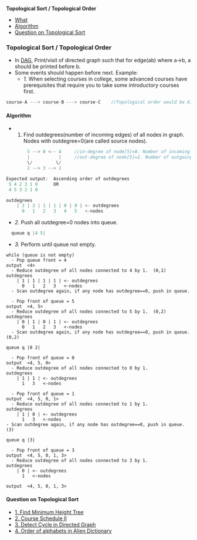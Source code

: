 **Topological Sort / Topological Order**
- [What](#w)
- [Algorithm](#algo)
- [Question on Topological Sort](#q)

### Topological Sort / Topological Order
- In [DAG](DS_Questions/Data_Structures/Graphs/README.md#dag), Print/visit of directed graph such that for edge(ab) where a->b, a should be printed before b.
- Some events should happen before next. Example:
  - _1._ When selecting courses in college, some advanced courses have prerequisites that require you to take some introductory courses first.
```c
course-A ---> course-B ---> course-C	//Topological order would be A,B,C. ie to reach C, course-A should be completed
```

<a name=algo></a>
#### Algorithm
- 1. Find outdegrees(number of incoming edges) of all nodes in graph. Nodes with outdegree=0(are called source nodes).
```c
        5 --> 0 <-- 4     //in-degree of node[5]=0. Number of incoming edges
        |           |     //out-degree of node[5]=2. Number of outgoing edges
        \/         \/
        2 --> 3 --> 1

Expected output:  Ascending order of outdegrees
 5 4 2 3 1 0      OR
 4 5 3 2 1 0

outdegrees
    | 2 | 2 | 1 | 1 | 0 | 0 | <- outdegrees
      0   1   2   3   4   5   <-nodes
```
- _2._ Push all outdegree=0 nodes into queue.
```c
  queue q |4 5|
```
- _3._ Perform until queue not empty.
```
while (queue is not empty)
  - Pop queue front = 4
output  <4>
  - Reduce outdegree of all nodes connected to 4 by 1.  (0,1)
outdegrees
    | 1 | 1 | 1 | 1 | <- outdegrees
      0   1   2   3   <-nodes
  - Scan outdegree again, if any node has outdegree==0, push in queue.

  - Pop front of queue = 5
output  <4, 5>
  - Reduce outdegree of all nodes connected to 5 by 1.  (0,2)
outdegrees
    | 0 | 1 | 0 | 1 | <- outdegrees
      0   1   2   3   <-nodes
  - Scan outdegree again, if any node has outdegree==0, push in queue.  (0,2)

queue q |0 2|

  - Pop front of queue = 0
output  <4, 5, 0>
  - Reduce outdegree of all nodes connected to 0 by 1. 
outdegrees
    | 1 | 1 | <- outdegrees
      1   3   <-nodes

  - Pop front of queue = 1
output  <4, 5, 0, 1>
  - Reduce outdegree of all nodes connected to 1 by 1. 
outdegrees
    | 1 | 0 | <- outdegrees
      1   3   <-nodes
- Scan outdegree again, if any node has outdegree==0, push in queue. (3)

queue q |3|

  - Pop front of queue = 3
output  <4, 5, 0, 1, 3>
  - Reduce outdegree of all nodes connected to 3 by 1. 
outdegrees
    | 0 | <- outdegrees
      1   <-nodes

output  <4, 5, 0, 1, 3>
```

<a name=q></a>
#### Question on Topological Sort
  - [1. Find Minimum Height Tree](/DS_Questions/Questions/Graphs/Find/Undirected_Graph/Minimum_Height_Tree/)
  - [2. Course Schedule II](/DS_Questions/Questions/Graphs/Find/Directed_Graph/Cyclic/CoursesSchedule-2_Topological_Sort.md)
  - [3. Detect Cycle in Directed Graph](/DS_Questions/Questions/Graphs/Find/Directed_Graph/Cyclic/Detect_cycle_in_directed_graph.md)
  - [4. Order of alphabets in Alien Dictionary](/DS_Questions/Questions/Graphs/Find/Directed_Graph/Order_of_alphabets_in_Alien_Dictionary.md)
